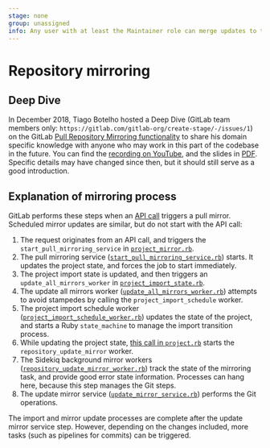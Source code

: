 ```yaml
---
stage: none
group: unassigned
info: Any user with at least the Maintainer role can merge updates to this content. For details, see https://docs.gitlab.com/ee/development/development_processes.html#development-guidelines-review.
---
```


# Repository mirroring

## Deep Dive

<!-- vale gitlab.Spelling = NO -->

In December 2018, Tiago Botelho hosted a Deep Dive (GitLab team members only: `https://gitlab.com/gitlab-org/create-stage/-/issues/1`)
on the GitLab [Pull Repository Mirroring functionality](../user/project/repository/mirror/pull.md)
to share his domain specific knowledge with anyone who may work in this part of the
codebase in the future. You can find the <i class="fa fa-youtube-play youtube" aria-hidden="true"></i> [recording on YouTube](https://www.youtube.com/watch?v=sSZq0fpdY-Y),
and the slides in [PDF](https://gitlab.com/gitlab-org/create-stage/uploads/8693404888a941fd851f8a8ecdec9675/Gitlab_Create_-_Pull_Mirroring_Deep_Dive.pdf).
Specific details may have changed since then, but it should still serve as a good introduction.

<!-- vale gitlab.Spelling = YES -->

## Explanation of mirroring process

GitLab performs these steps when an
[API call](../api/projects.md#start-the-pull-mirroring-process-for-a-project)
triggers a pull mirror. Scheduled mirror updates are similar, but do not start with the API call:

1. The request originates from an API call, and triggers the `start_pull_mirroring_service` in
   [`project_mirror.rb`](https://gitlab.com/gitlab-org/gitlab/-/blob/master/ee/lib/api/project_mirror.rb).
1. The pull mirroring service
   ([`start_pull_mirroring_service.rb`](https://gitlab.com/gitlab-org/gitlab/-/blob/master/ee/app/services/start_pull_mirroring_service.rb)) starts. It updates the project state, and forces the job to start immediately.
1. The project import state is updated, and then triggers an `update_all_mirrors_worker` in
   [`project_import_state.rb`](https://gitlab.com/gitlab-org/gitlab/-/blob/master/ee/app/models/ee/project_import_state.rb#L170).
1. The update all mirrors worker
   ([`update_all_mirrors_worker.rb`](https://gitlab.com/gitlab-org/gitlab/-/blob/master/ee/app/workers/update_all_mirrors_worker.rb))
   attempts to avoid stampedes by calling the `project_import_schedule` worker.
1. The project import schedule worker
   ([`project_import_schedule_worker.rb`](https://gitlab.com/gitlab-org/gitlab/-/blob/master/ee/app/workers/project_import_schedule_worker.rb#L21)) updates the state of the project, and
   starts a Ruby `state_machine` to manage the import transition process.
1. While updating the project state,
   [this call in `project.rb`](https://gitlab.com/gitlab-org/gitlab/-/blob/master/ee/app/models/ee/project.rb#L426)
   starts the `repository_update_mirror` worker.
1. The Sidekiq background mirror workers
   ([`repository_update_mirror_worker.rb`](https://gitlab.com/gitlab-org/gitlab/-/blob/master/ee/app/workers/repository_update_mirror_worker.rb)) track the state of the mirroring task, and
   provide good error state information. Processes can hang here, because this step manages the Git steps.
1. The update mirror service
   ([`update_mirror_service.rb`](https://gitlab.com/gitlab-org/gitlab/-/blob/master/ee/app/services/projects/update_mirror_service.rb))
   performs the Git operations.

The import and mirror update processes are complete after the update mirror service step. However, depending on the changes included, more tasks (such as pipelines for commits) can be triggered.
